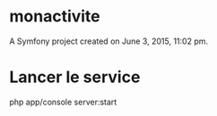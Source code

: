 monactivite
===========

A Symfony project created on June 3, 2015, 11:02 pm.

Lancer le service
===========

php app/console server:start
